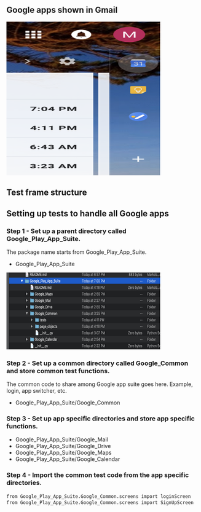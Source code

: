 
## Google apps shown in Gmail 

<img src="google_apps.png" width="400" height="400">

## Test frame structure


## Setting up tests to handle all Google apps

### Step 1 - Set up a parent directory called Google_Play_App_Suite.  

The package name starts from Google_Play_App_Suite. 

- Google_Play_App_Suite

<img src="directory.png" width="400" height="200">

### Step 2 - Set up a common directory called Google_Common and store common test functions. 
The common code to share among Google app suite goes here.  Example, login, app switcher, etc.  

- Google_Play_App_Suite/Google_Common

### Step 3 - Set up app specific directories and store app specific functions. 

- Google_Play_App_Suite/Google_Mail
- Google_Play_App_Suite/Google_Drive
- Google_Play_App_Suite/Google_Maps
- Google_Play_App_Suite/Google_Calendar

### Step 4 - Import the common test code from the app specific directories.

```
from Google_Play_App_Suite.Google_Common.screens import loginScreen
from Google_Play_App_Suite.Google_Common.screens import SignUpScreen

```

